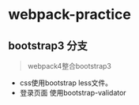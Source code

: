 # webpack-practice
## bootstrap3 分支
> webpack4整合bootstrap3
* css使用bootstrap less文件。
* 登录页面 使用bootstrap-validator
